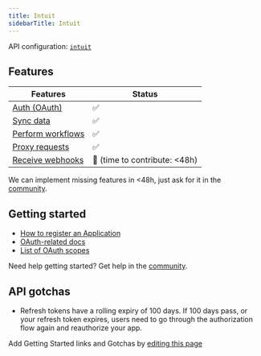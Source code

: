 ```yaml
---
title: Intuit
sidebarTitle: Intuit
---
```


API configuration: [`intuit`](https://terapi.dev/providers.yaml)

## Features

| Features | Status |
| - | - |
| [Auth (OAuth)](/integrate/guides/authorize-an-api) | ✅ |
| [Sync data](/integrate/guides/sync-data-from-an-api) | ✅ |
| [Perform workflows](/integrate/guides/perform-workflows-with-an-api) | ✅ |
| [Proxy requests](/integrate/guides/proxy-requests-to-an-api) | ✅ |
| [Receive webhooks](/integrate/guides/receive-webhooks-from-an-api) | 🚫 (time to contribute: &lt;48h) |

We can implement missing features in &lt;48h, just ask for it in the [community](https://terapi.dev/slack).

## Getting started

-   [How to register an Application](https://developer.intuit.com/app/developer/qbo/docs/develop/authentication-and-authorization/oauth-2.0#create-an-app)
-   [OAuth-related docs](https://developer.intuit.com/app/developer/qbo/docs/develop/authentication-and-authorization/oauth-2.0)
-   [List of OAuth scopes](https://developer.intuit.com/app/developer/qbo/docs/learn/scopes)

Need help getting started? Get help in the [community](https://terapi.dev/slack).

## API gotchas

-   Refresh tokens have a rolling expiry of 100 days. If 100 days pass, or your refresh token expires, users need to go through the authorization flow again and reauthorize your app.

Add Getting Started links and Gotchas by [editing this page]()
